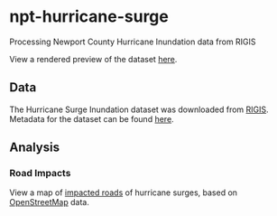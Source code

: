 # npt-hurricane-surge
Processing Newport County Hurricane Inundation data from RIGIS

View a rendered preview of the dataset [here](/data/hur_data.geojson).

## Data
The Hurricane Surge Inundation dataset was downloaded from [RIGIS](http://www.rigis.org/data/inundation09). 
Metadata for the dataset can be found [here](http://www.rigis.org/geodata/plan/inundation09.html).

## Analysis
### Road Impacts
View a map of [impacted roads](/data/road_impact.geojson) of hurricane surges, based on [OpenStreetMap](http://www.openstreetmap.org) data.
